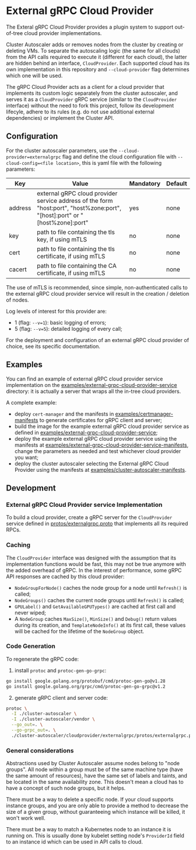 # External gRPC Cloud Provider

The Exteral gRPC Cloud Provider provides a plugin system to support out-of-tree cloud provider implementations.

Cluster Autoscaler adds or removes nodes from the cluster by creating or deleting VMs. To separate the autoscaling logic (the same for all clouds) from the API calls required to execute it (different for each cloud), the latter are hidden behind an interface, `CloudProvider`. Each supported cloud has its own implementation in this repository and `--cloud-provider` flag determines which one will be used.

The gRPC Cloud Provider acts as a client for a cloud provider that implements its custom logic separately from the cluster autoscaler, and serves it as a `CloudProvider` gRPC service (similar to the `CloudProvider` interface) without the need to fork this project, follow its development lifecyle, adhere to its rules (e.g. do not use additional external dependencies) or implement the Cluster API.

## Configuration

For the cluster autoscaler parameters, use the `--cloud-provider=externalgrpc` flag and define the cloud configuration file with `--cloud-config=<file location>`, this is yaml file with the following parameters:

| Key | Value | Mandatory | Default |
|-----|-------|-----------|---------|
| address | external gRPC cloud provider service address of the form "host:port", "host%zone:port", "[host]:port" or "[host%zone]:port" | yes | none |
| key | path to file containing the tls key, if using mTLS | no | none |
| cert | path to file containing the tls certificate, if using mTLS | no | none |
| cacert | path to file containing the CA certificate, if using mTLS | no | none |

The use of mTLS is recommended, since simple, non-authenticated calls to the external gRPC cloud provider service will result in the creation / deletion of nodes.

Log levels of interest for this provider are:
* 1 (flag: ```--v=1```): basic logging of errors;
* 5 (flag: ```--v=5```): detailed logging of every call;

For the deployment and configuration of an external gRPC cloud provider of choice, see its specific documentation.

## Examples

You can find an example of external gRPC cloud provider service implementation on the [examples/external-grpc-cloud-provider-service](examples/external-grpc-cloud-provider-service) directory: it is actually a server that wraps all the in-tree cloud providers.

A complete example:
* deploy `cert-manager` and the manifests in [examples/certmanager-manifests](examples/certmanager-manifests) to generate certificates for gRPC client and server;
* build the image for the example external gRPC cloud provider service as defined in [examples/external-grpc-cloud-provider-service](examples/external-grpc-cloud-provider-service);
* deploy the example external gRPC cloud provider service using the manifests at [examples/external-grpc-cloud-provider-service-manifests](examples/external-grpc-cloud-provider-service-manifests), change the parameters as needed and test whichever cloud provider you want;
* deploy the cluster autoscaler selecting the External gRPC Cloud Provider using the manifests at [examples/cluster-autoscaler-manifests](examples/cluster-autoscaler-manifests).

## Development

### External gRPC Cloud Provider service Implementation

To build a cloud provider, create a gRPC server for the `CloudProvider` service defined in [protos/externalgrpc.proto](protos/externalgrpc.proto) that implements all its required RPCs.

### Caching

The `CloudProvider` interface was designed with the assumption that its implementation functions would be fast, this may not be true anymore with the added overhead of gRPC. In the interest of performance, some gRPC API responses are cached by this cloud provider:
* `NodeGroupForNode()` caches the node group for a node until `Refresh()` is called;
* `NodeGroups()` caches the current node groups until `Refresh()` is called;
* `GPULabel()` and `GetAvailableGPUTypes()` are cached at first call and never wiped;
* A `NodeGroup` caches `MaxSize()`, `MinSize()` and `Debug()` return values during its creation, and `TemplateNodeInfo()` at its first call, these values will be cached for the lifetime of the `NodeGroup` object.

### Code Generation

To regenerate the gRPC code:

1. install `protoc` and `protoc-gen-go-grpc`:

```bash
go install google.golang.org/protobuf/cmd/protoc-gen-go@v1.28
go install google.golang.org/grpc/cmd/protoc-gen-go-grpc@v1.2
```

2. generate gRPC client and server code:

```bash
protoc \
  -I ./cluster-autoscaler \
  -I ./cluster-autoscaler/vendor \
  --go_out=. \
  --go-grpc_out=. \
  ./cluster-autoscaler/cloudprovider/externalgrpc/protos/externalgrpc.proto
```

### General considerations

Abstractions used by Cluster Autoscaler assume nodes belong to "node groups". All node within a group must be of the same machine type (have the same amount of resources), have the same set of labels and taints, and be located in the same availability zone. This doesn't mean a cloud has to have a concept of such node groups, but it helps.

There must be a way to delete a specific node. If your cloud supports instance groups, and you are only able to provide a method to decrease the size of a given group, without guaranteeing which instance will be killed, it won't work well.

There must be a way to match a Kubernetes node to an instance it is running on. This is usually done by kubelet setting node's `ProviderId` field to an instance id which can be used in API calls to cloud.

